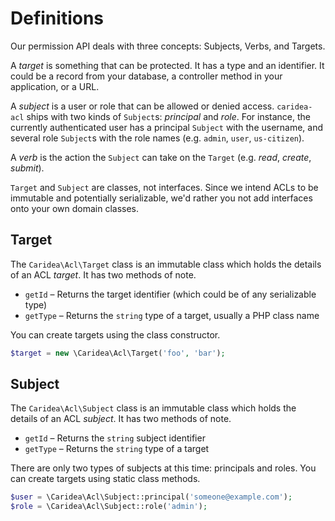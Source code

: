 # Definitions

Our permission API deals with three concepts: Subjects, Verbs, and Targets.

A *target* is something that can be protected. It has a type and an identifier. It could be a record from your database, a controller method in your application, or a URL.

A *subject* is a user or role that can be allowed or denied access. `caridea-acl` ships with two kinds of `Subject`s: *principal* and *role*. For instance, the currently authenticated user has a principal `Subject` with the username, and several role `Subject`s with the role names (e.g. `admin`, `user`, `us-citizen`).

A *verb* is the action the `Subject` can take on the `Target` (e.g. *read*, *create*, *submit*).

`Target` and `Subject` are classes, not interfaces. Since we intend ACLs to be immutable and potentially serializable, we'd rather you not add interfaces onto your own domain classes.

## Target

The `Caridea\Acl\Target` class is an immutable class which holds the details of an ACL *target*. It has two methods of note.

* `getId` – Returns the target identifier (which could be of any serializable type)
* `getType` – Returns the `string` type of a target, usually a PHP class name

You can create targets using the class constructor.

```php
$target = new \Caridea\Acl\Target('foo', 'bar');
```

## Subject

The `Caridea\Acl\Subject` class is an immutable class which holds the details of an ACL *subject*. It has two methods of note.

* `getId` – Returns the `string` subject identifier
* `getType` – Returns the `string` type of a target

There are only two types of subjects at this time: principals and roles. You can create targets using static class methods.

```php
$user = \Caridea\Acl\Subject::principal('someone@example.com');
$role = \Caridea\Acl\Subject::role('admin');
```
